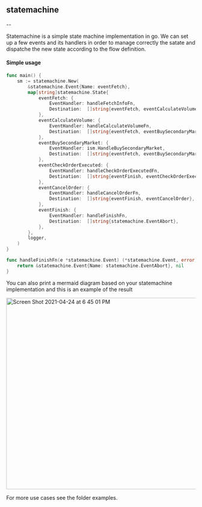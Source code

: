 ## statemachine

--



Statemachine is a simple state machine implementation in go.
We can set up a few events and its handlers in order to manage
correctly the satate and dispatche the new state according to the flow
definition.


#### Simple usage 


```go
func main() {
	sm := statemachine.New(
		&statemachine.Event{Name: eventFetch},
		map[string]statemachine.State{
			eventFetch: {
				EventHandler: handleFetchInfoFn,
				Destination:  []string{eventFetch, eventCalculateVolume},
			},
			eventCalculateVolume: {
				EventHandler: handleCalculateVolumeFn,
				Destination:  []string{eventFetch, eventBuySecondaryMarket},
			},
			eventBuySecondaryMarket: {
				EventHandler: ism.HandleBuySecondaryMarket,
				Destination:  []string{eventFetch, eventBuySecondaryMarket, eventCheckOrderExecuted},
			},
			eventCheckOrderExecuted: {
				EventHandler: handleCheckOrderExecutedFn,
				Destination:  []string{eventFinish, eventCheckOrderExecuted, eventCancelOrder},
			},
			eventCancelOrder: {
				EventHandler: handleCancelOrderFn,
				Destination:  []string{eventFinish, eventCancelOrder},
			},
			eventFinish: {
				EventHandler: handleFinishFn,
				Destination:  []string{statemachine.EventAbort},
			},
		},
		logger,
	)
}

func handleFinishFn(e *statemachine.Event) (*statemachine.Event, error) {
	return &statemachine.Event{Name: statemachine.EventAbort}, nil
}
```


You can also print a mermaid diagram based on your statemachine implementation and this is an example of the result

<img width="508" alt="Screen Shot 2021-04-24 at 6 45 01 PM" src="https://user-images.githubusercontent.com/8041435/115974796-6154f080-a52d-11eb-8b7c-19339d2fccbc.png">

For more use cases see the folder examples.

